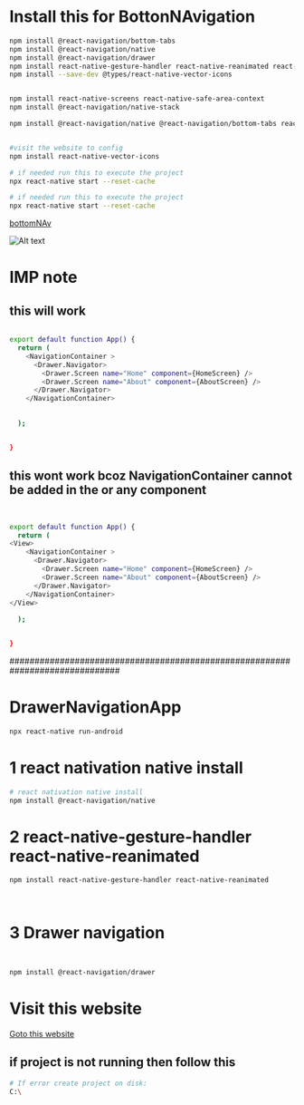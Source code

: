 

# Install this for BottonNAvigation

```sh
npm install @react-navigation/bottom-tabs
npm install @react-navigation/native
npm install @react-navigation/drawer
npm install react-native-gesture-handler react-native-reanimated react-native-screens
npm install --save-dev @types/react-native-vector-icons


npm install react-native-screens react-native-safe-area-context
npm install @react-navigation/native-stack

npm install @react-navigation/native @react-navigation/bottom-tabs react-native-screens react-native-safe-area-context react-native-vector-icons react-native-gesture-handler react-native-reanimated react-native-paper


#visit the website to config
npm install react-native-vector-icons

# if needed run this to execute the project
npx react-native start --reset-cache

# if needed run this to execute the project
npx react-native start --reset-cache

```

<a href="https://reactnavigation.org/docs/bottom-tab-navigator/">bottomNAv</a>


![Alt text](./images/my-photo.jpg)


# IMP note 

## this will work

```sh

export default function App() {
  return (
    <NavigationContainer >
      <Drawer.Navigator>
        <Drawer.Screen name="Home" component={HomeScreen} />
        <Drawer.Screen name="About" component={AboutScreen} />
      </Drawer.Navigator>
    </NavigationContainer>

    
  );


}


```



## this wont work bcoz  NavigationContainer cannot be added in the <View> or any component 
```sh


export default function App() {
  return (
<View>
    <NavigationContainer >
      <Drawer.Navigator>
        <Drawer.Screen name="Home" component={HomeScreen} />
        <Drawer.Screen name="About" component={AboutScreen} />
      </Drawer.Navigator>
    </NavigationContainer>
</View>
    
  );


}

```


##############################################################################

#   DrawerNavigationApp  
```sh
npx react-native run-android

```


#  1 react nativation native install
```sh
# react nativation native install
npm install @react-navigation/native

```


# 2 react-native-gesture-handler react-native-reanimated
 
```sh
npm install react-native-gesture-handler react-native-reanimated




```

# 3 Drawer navigation

```sh 


npm install @react-navigation/drawer

```



# Visit this website
<a href="https://reactnavigation.org/docs/drawer-navigator#installation"  target="_blank"> Goto this website </a>



## if project is not running then follow this
```sh
# If error create project on disk:
C:\

```